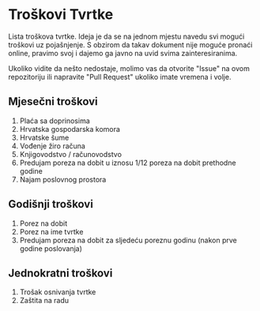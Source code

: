 # Troškovi Tvrtke
Lista troškova tvrtke. Ideja je da se na jednom mjestu navedu svi mogući troškovi uz pojašnjenje. S obzirom da takav dokument nije moguće pronaći online, pravimo svoj i dajemo ga javno na uvid svima zainteresiranima. 

Ukoliko vidite da nešto nedostaje, molimo vas da otvorite "Issue" na ovom repozitoriju ili napravite "Pull Request" ukoliko imate vremena i volje. 

## Mjesečni troškovi 
1. Plaća sa doprinosima
2. Hrvatska gospodarska komora 
3. Hrvatske šume
4. Vođenje žiro računa
5. Knjigovodstvo / računovodstvo
6. Predujam poreza na dobit u iznosu 1/12 poreza na dobit prethodne godine
7. Najam poslovnog prostora

## Godišnji troškovi 
1. Porez na dobit
2. Porez na ime tvrtke
3. Predujam poreza na dobit za sljedeću poreznu godinu (nakon prve godine poslovanja)

## Jednokratni troškovi 
1. Trošak osnivanja tvrtke 
2. Zaštita na radu
